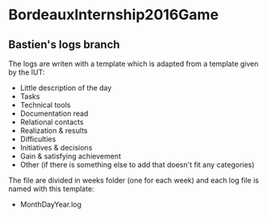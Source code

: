 # BordeauxInternship2016Game

## Bastien's logs branch

The logs are writen with a template which is adapted from a template given by the IUT: 
- Little description of the day
- Tasks
- Technical tools
- Documentation read
- Relational contacts
- Realization & results
- Difficulties
- Initiatives & decisions
- Gain & satisfying achievement
- Other (if there is something else to add that doesn't fit any categories)

The file are divided in weeks folder (one for each week) and each log file is named with this template: 
- MonthDayYear.log
